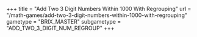 +++
title = "Add Two 3 Digit Numbers Within 1000 With Regrouping"
url = "/math-games/add-two-3-digit-numbers-within-1000-with-regrouping"
gametype = "BRIX_MASTER"
subgametype = "ADD_TWO_3_DIGIT_NUM_REGROUP"
+++